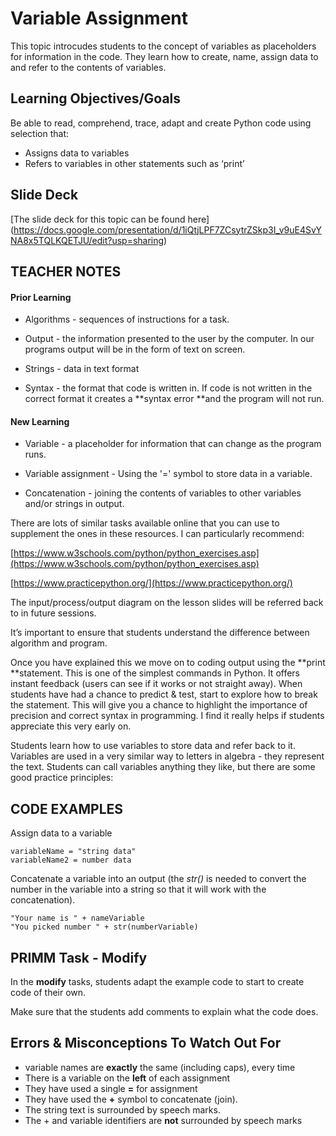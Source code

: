 # Variable Assignment 

This topic introcudes students to the concept of variables as placeholders for information in the code.  They learn how to create, name, assign data to and refer to the contents of variables.

## Learning Objectives/Goals

Be able to read, comprehend, trace, adapt and create Python code using selection that:

- Assigns data to variables
- Refers to variables in other statements such as ‘print’


## Slide Deck

[The slide deck for this topic can be found here]
(https://docs.google.com/presentation/d/1iQtjLPF7ZCsytrZSkp3I_v9uE4SvYNA8x5TQLKQETJU/edit?usp=sharing)

## TEACHER NOTES

#### Prior Learning

- Algorithms - sequences of instructions for a task.

- Output - the information presented to the user by the computer.  In our programs output will be in the form of text on screen.

- Strings - data in text format

- Syntax - the format that code is written in.  If code is not written in the correct format it creates a **syntax error **and the program will not run.

#### New Learning

- Variable - a placeholder for information that can change as the program runs.

- Variable assignment - Using the '=' symbol to store data in a variable.

- Concatenation - joining the contents of variables to other variables and/or strings in output.

There are lots of similar tasks available online that you can use to supplement the ones in these resources.  I can particularly recommend:

[https://www.w3schools.com/python/python_exercises.asp](https://www.w3schools.com/python/python_exercises.asp)

[https://www.practicepython.org/](https://www.practicepython.org/)

The input/process/output diagram on the lesson slides will be referred back to in future sessions.

It’s important to ensure that students understand the difference between algorithm and program.

Once you have explained this we move on to coding output using the **print **statement.  This is one of the simplest commands in Python.  It offers instant feedback (users can see if it works or not straight away).  When students have had a chance to predict & test, start to explore how to break the statement.  This will give you a chance to highlight the importance of precision and correct syntax in programming.  I find it really helps if students appreciate this very early on.

Students learn how to use variables to store data and refer back to it.  Variables are used in a very similar way to letters in algebra - they represent the text.  Students can call variables anything they like, but there are some good practice principles:

## CODE EXAMPLES

Assign data to a variable
```
variableName = "string data"
variableName2 = number data
```

Concatenate a variable into an output (the *str()* is needed to convert the number in the variable into a string so that it will work with the concatenation).
```
"Your name is " + nameVariable
"You picked number " + str(numberVariable)
```

## PRIMM Task - Modify

In the **modify** tasks, students adapt the example code to start to create code of their own.

Make sure that the students add comments to explain what the code does.



## Errors & Misconceptions To Watch Out For

- variable names are **exactly** the same (including caps), every time
- There is a variable on the **left** of each assignment
- They have used a single **=** for assignment
- They have used the **+** symbol to concatenate (join).
- The string text is surrounded by speech marks.
- The + and variable identifiers are **not** surrounded by speech marks